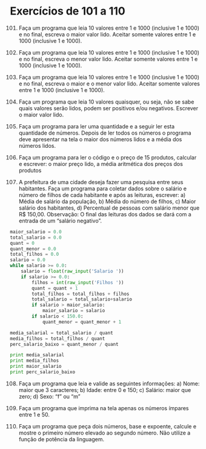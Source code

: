 # Exercícios de 101 a 110

101. Faça um programa que leia 10 valores entre 1 e 1000 (inclusive 1 e 1000) e no final, escreva o maior valor lido. Aceitar somente valores entre 1 e 1000 (inclusive 1 e 1000).

102. Faça um programa que leia 10 valores entre 1 e 1000 (inclusive 1 e 1000) e no final, escreva o menor valor lido. Aceitar somente valores entre 1 e 1000 (inclusive 1 e 1000).

103. Faça um programa que leia 10 valores entre 1 e 1000 (inclusive 1 e 1000) e no final, escreva o maior e o menor valor lido. Aceitar somente valores entre 1 e 1000 (inclusive 1 e 1000).

104. Faça um programa que leia 10 valores quaisquer, ou seja, não se sabe quais valores serão lidos, podem ser positivos e/ou negativos. Escrever o maior valor lido.

105. Faça um programa para ler uma quantidade e a seguir ler esta quantidade de números. Depois de ler todos os números o programa deve apresentar na tela o maior dos números lidos e a média dos números lidos.

106. Faça um programa para ler o código e o preço de 15 produtos, calcular e escrever: o maior preço lido, a média aritmética dos preços dos produtos

107. A prefeitura de uma cidade deseja fazer uma pesquisa entre seus habitantes. Faça um programa para coletar dados sobre o salário e número de filhos de cada habitante e após as leituras, escrever: a) Média de salário da população, b) Média do número de filhos, c) Maior salário dos habitantes, d) Percentual de pessoas com salário menor que R$ 150,00. Observação: O final das leituras dos dados se dará com a entrada de um “salário negativo”.

```python
maior_salario = 0.0
total_salario = 0.0
quant = 0
quant_menor = 0.0
total_filhos = 0.0
salario = 0.0
while salario >= 0.0:  
    salario = float(raw_input('Salario '))
    if salario >= 0.0:
        filhos = int(raw_input('Filhos '))
        quant = quant + 1
        total_filhos = total_filhos + filhos
        total_salario = total_salario+salario
        if salario > maior_salario:
            maior_salario = salario
        if salario < 150.0:
            quant_menor = quant_menor + 1

media_salarial = total_salario / quant
media_filhos = total_filhos / quant
perc_salario_baixo = quant_menor / quant

print media_salarial
print media_filhos
print maior_salario
print perc_salario_baixo
```

108. Faça um programa que leia e valide as seguintes informações: a) Nome: maior que 3 caracteres; b) Idade: entre 0 e 150; c) Salário: maior que zero; d) Sexo: “f” ou “m”

109. Faça um programa que imprima na tela apenas os números ímpares entre 1 e 50.

110. Faça um programa que peça dois números, base e expoente, calcule e mostre o primeiro número elevado ao segundo número. Não utilize a função de potência da linguagem.
